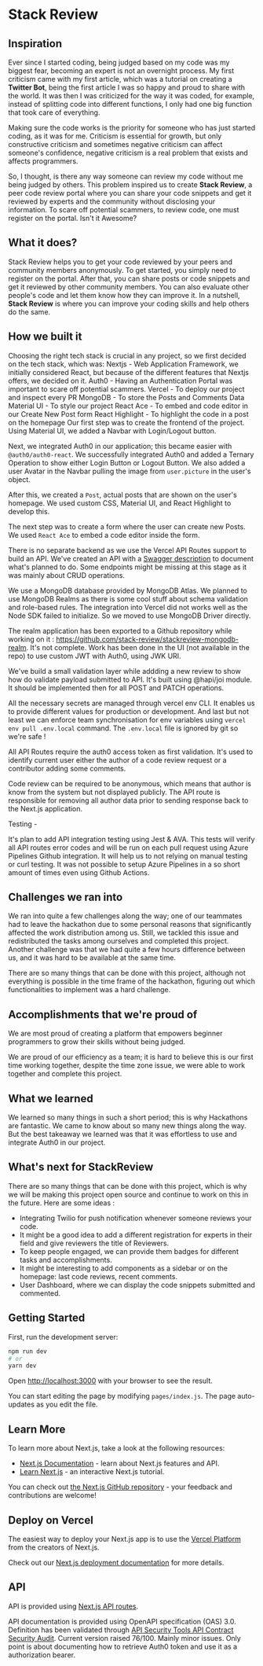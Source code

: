 # Stack Review


## Inspiration
Ever since I started coding, being judged based on my code was my biggest fear, becoming an expert is not an overnight process. My first criticism came with my first article, which was a tutorial on creating a **Twitter Bot**, being the first article I was so happy and proud to share with the world. It was then I was criticized for the way it was coded, for example, instead of splitting code into different functions, I only had one big function that took care of everything. 

Making sure the code works is the priority for someone who has just started coding, as it was for me. Criticism is essential for growth, but only constructive criticism and sometimes negative criticism can affect someone's confidence, negative criticism is a real problem that exists and affects programmers. 

So, I thought, is there any way someone can review my code without me being judged by others. This problem inspired us to create **Stack Review**, a peer code review portal where you can share your code snippets and get it reviewed by experts and the community without disclosing your information. To scare off potential scammers, to review code, one must register on the portal. Isn't it Awesome? 

## What it does?
Stack Review helps you to get your code reviewed by your peers and community members anonymously. To get started, you simply need to register on the portal. After that, you can share posts or code snippets and get it reviewed by other community members. You can also evaluate other people's code and let them know how they can improve it. In a nutshell, **Stack Review** is where you can improve your coding skills and help others do the same.

## How we built it
Choosing the right tech stack is crucial in any project, so we first decided on the tech stack, which was:
Nextjs - Web Application Framework, we initially considered React, but because of the different features that Nextjs offers, we decided on it.
Auth0 - Having an Authentication Portal was important to scare off potential scammers.
Vercel - To deploy our project and inspect every PR
MongoDB - To store the Posts and Comments Data
Material UI - To style our project
React Ace - To embed and code editor in our Create New Post form
React Highlight - To highlight the code in a post on the homepage
Our first step was to create the frontend of the project. Using Material UI, we added a Navbar with Login/Logout button.

Next, we integrated Auth0 in our application; this became easier with ` @auth0/auth0-react`. We successfully integrated Auth0 and added a Ternary Operation to show either Login Button or Logout Button. We also added a user Avatar in the Navbar pulling the image from `user.picture` in the user's object.

After this, we created a `Post`, actual posts that are shown on the user's homepage. We used custom CSS, Material UI, and React Highlight to develop this.

The next step was to create a form where the user can create new Posts. We used `React Ace` to embed a code editor inside the form.
 
 There is no separate backend as we use the Vercel API Routes support to build an API. 
 We've created an API with a [Swagger description](https://stackreview.vercel.app/api-doc) to document what's planned to do. Some endpoints might be missing at this stage as it was mainly about CRUD operations.
 
 We use a MongoDB database provided by MongoDB Atlas. We planned to use MongoDB Realms as there is some cool stuff about schema validation and role-based rules. The integration into Vercel did not works well as the Node SDK failed to initialize. So we moved to use MongoDB Driver directly.
 
 The realm application has been exported to a Github repository while working on it : https://github.com/stack-review/stackreview-mongodb-realm. It's not complete.
 Work has been done in the UI (not available in the repo) to use custom JWT with Auth0, using JWK URI. 
 
 We've build a small validation layer while addding a new review to show how do validate payload submitted to API. It's built using @hapi/joi module. It should be implemented then for all POST and PATCH operations.
 
 All the necessary secrets are managed through vercel env CLI. It enables us to provide different values for production or development. And last but not least we can enforce team synchronisation for env variables using `vercel env pull .env.local` command. The `.env.local` file is ignored by git so we're safe !
 
 All API Routes require the auth0 access token as first validation. It's used to identify current user either the author of a code review request or a contributor adding some comments.
 
 Code review can be required to be anonymous, which means that author is know from the system but not displayed publicly. The API route is responsible for removing all author data prior to sending response back to the Next.js application.
 
 
 Testing - 
 
 It's plan to add API integration testing using Jest & AVA. This tests will verify all API routes error codes and will be run on each pull request using Azure Pipelines Github integration. 
 It will help us to not relying on manual testing or curl testing. It was not possible to setup Azure Pipelines in a so short amount of times even using Github Actions.
   



## Challenges we ran into
We ran into quite a few challenges along the way; one of our teammates had to leave the hackathon due to some personal reasons that significantly affected the work distribution among us. Still, we tackled this issue and redistributed the tasks among ourselves and completed this project. 
Another challenge was that we had quite a few hours difference between us, and it was hard to be available at the same time. 

There are so many things that can be done with this project, although not everything is possible in the time frame of the hackathon, figuring out which functionalities to implement was a hard challenge.

## Accomplishments that we're proud of
We are most proud of creating a platform that empowers beginner programmers to grow their skills without being judged.

We are proud of our efficiency as a team; it is hard to believe this is our first time working together, despite the time zone issue, we were able to work together and complete this project.



## What we learned
We learned so many things in such a short period; this is why Hackathons are fantastic. We came to know about so many new things along the way.
But the best takeaway we learned was that it was effortless to use and integrate Auth0 in our project. 

## What's next for StackReview
There are so many things that can be done with this project, which is why we will be making this project open source and continue to work on this in the future.
Here are some ideas :
 - Integrating Twilio for push notification whenever someone reviews your code.
 - It might be a good idea to add a different registration for experts in their field and give reviewers the title of Reviewers.
 - To keep people engaged, we can provide them badges for different tasks and accomplishments.
 - It might be interesting to add components as a sidebar or on the homepage: last code reviews, recent comments.
 - User Dashboard, where we can display the code snippets submitted and commented.



## Getting Started

First, run the development server:

```bash
npm run dev
# or
yarn dev
```

Open [http://localhost:3000](http://localhost:3000) with your browser to see the result.

You can start editing the page by modifying `pages/index.js`. The page auto-updates as you edit the file.

## Learn More

To learn more about Next.js, take a look at the following resources:

- [Next.js Documentation](https://nextjs.org/docs) - learn about Next.js features and API.
- [Learn Next.js](https://nextjs.org/learn) - an interactive Next.js tutorial.

You can check out [the Next.js GitHub repository](https://github.com/vercel/next.js/) - your feedback and contributions are welcome!

## Deploy on Vercel

The easiest way to deploy your Next.js app is to use the [Vercel Platform](https://vercel.com/import?utm_medium=default-template&filter=next.js&utm_source=create-next-app&utm_campaign=create-next-app-readme) from the creators of Next.js.

Check out our [Next.js deployment documentation](https://nextjs.org/docs/deployment) for more details.

## API

API is provided using [Next.js API routes](https://nextjs.org/docs/api-routes/introduction).

API documentation is provided using OpenAPI specification (OAS) 3.0. Definition has been validated through [API Security Tools
API Contract Security Audit](https://apisecurity.io/tools/audit/). Current version raised 76/100. Mainly minor issues. Only point is about documenting how to retrieve Auth0 token and use it as a authorization bearer.


